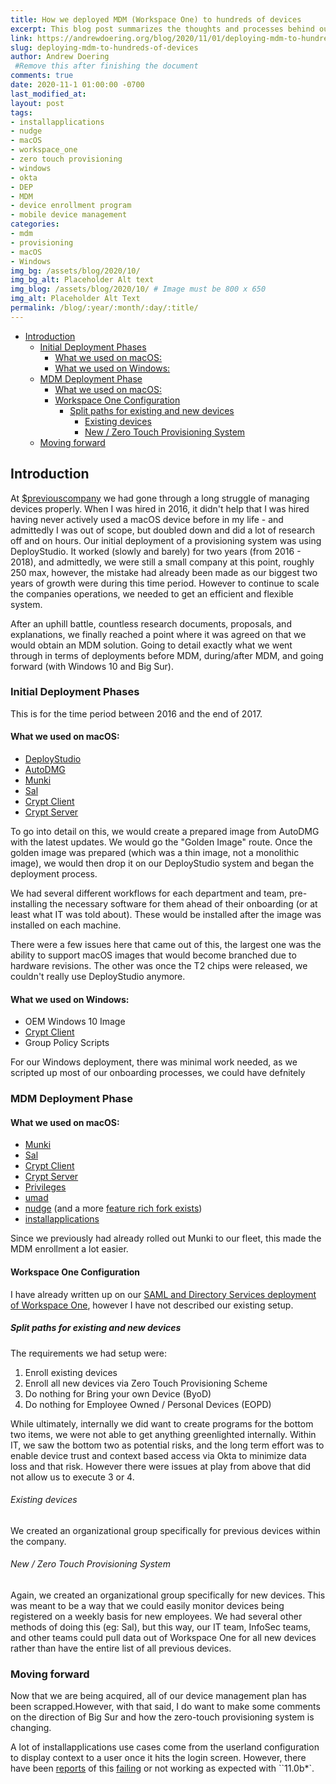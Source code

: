 ```yaml
---
title: How we deployed MDM (Workspace One) to hundreds of devices
excerpt: This blog post summarizes the thoughts and processes behind our deployment of 
link: https://andrewdoering.org/blog/2020/11/01/deploying-mdm-to-hundreds-of-devices
slug: deploying-mdm-to-hundreds-of-devices
author: Andrew Doering
 #Remove this after finishing the document
comments: true
date: 2020-11-1 01:00:00 -0700
last_modified_at: 
layout: post
tags:
- installapplications
- nudge
- macOS
- workspace_one
- zero touch provisioning
- windows
- okta
- DEP
- MDM
- device enrollment program
- mobile device management
categories:
- mdm
- provisioning
- macOS
- Windows
img_bg: /assets/blog/2020/10/
img_bg_alt: Placeholder Alt text
img_blog: /assets/blog/2020/10/ # Image must be 800 x 650
img_alt: Placeholder Alt Text
permalink: /blog/:year/:month/:day/:title/
---
```


- [Introduction](#introduction)
  - [Initial Deployment Phases](#initial-deployment-phases)
    - [What we used on macOS:](#what-we-used-on-macos)
    - [What we used on Windows:](#what-we-used-on-windows)
  - [MDM Deployment Phase](#mdm-deployment-phase)
    - [What we used on macOS:](#what-we-used-on-macos-1)
    - [Workspace One Configuration](#workspace-one-configuration)
      - [Split paths for existing and new devices](#split-paths-for-existing-and-new-devices)
        - [Existing devices](#existing-devices)
        - [New / Zero Touch Provisioning System](#new--zero-touch-provisioning-system)
  - [Moving forward](#moving-forward)

## Introduction

At [$previouscompany](https://andrewdoering.org/#resume) we had gone through a long struggle of managing devices properly. When I was hired in 2016, it didn't help that I was hired having never actively used a macOS device before in my life - and admittedly I was out of scope, but doubled down and did a lot of research off and on hours. Our initial deployment of a provisioning system was using DeployStudio. It worked (slowly and barely) for two years (from 2016 - 2018), and admittedly, we were still a small company at this point, roughly 250 max, however, the mistake had already been made as our biggest two years of growth were during this time period. However to continue to scale the companies operations, we needed to get an efficient and flexible system.

After an uphill battle, countless research documents, proposals, and explanations, we finally reached a point where it was agreed on that we would obtain an MDM solution. Going to detail exactly what we went through in terms of deployments before MDM, during/after MDM, and going forward (with Windows 10 and Big Sur).


### Initial Deployment Phases 

This is for the time period between 2016 and the end of 2017.

#### What we used on macOS:

* [DeployStudio](https://www.deploystudio.com/)
* [AutoDMG](https://github.com/MagerValp/AutoDMG)
* [Munki](https://www.munki.org/)
* [Sal](https://github.com/salopensource)
* [Crypt Client](https://github.com/grahamgilbert/crypt)
* [Crypt Server](https://github.com/grahamgilbert/Crypt-Server)


To go into detail on this, we would create a prepared image from AutoDMG with the latest updates. We would go the "Golden Image" route. Once the golden image was prepared (which was a thin image, not a monolithic image), we would then drop it on our DeployStudio system and began the deployment process.

We had several different workflows for each department and team, pre-installing the necessary software for them ahead of their onboarding (or at least what IT was told about). These would be installed after the image was installed on each machine. 

There were a few issues here that came out of this, the largest one was the ability to support macOS images that would become branched due to hardware revisions. The other was once the T2 chips were released, we couldn't really use DeployStudio anymore.

#### What we used on Windows:

* OEM Windows 10 Image
* [Crypt Client](https://github.com/johnnyramos/bitlocker2crypt)
* Group Policy Scripts

For our Windows deployment, there was minimal work needed, as we scripted up most of our onboarding processes, we could have defnitely 

### MDM Deployment Phase

#### What we used on macOS:

* [Munki](https://www.munki.org/)
* [Sal](https://github.com/salopensource)
* [Crypt Client](https://github.com/grahamgilbert/crypt)
* [Crypt Server](https://github.com/grahamgilbert/Crypt-Server)
* [Privileges](https://github.com/SAP/macOS-enterprise-privileges)
* [umad](https://github.com/macadmins/umad)
* [nudge](https://github.com/macadmins/nudge) (and a more [feature rich fork exists](https://github.com/LcTrKiD/nudge))
* [installapplications](https://github.com/macadmins/installapplications) 

Since we previously had already rolled out Munki to our fleet, this made the MDM enrollment a lot easier.


#### Workspace One Configuration

I have already written up on our [SAML and Directory Services deployment of Workspace One](https://andrewdoering.org/blog/2019/12/23/workspace-one-okta-users-and-groups-working-with-dep-enrollment/), however I have not described our existing setup. 

##### Split paths for existing and new devices

The requirements we had setup were:

1. Enroll existing devices
2. Enroll all new devices via Zero Touch Provisioning Scheme
3. Do nothing for Bring your own Device (ByoD)
4. Do nothing for Employee Owned / Personal Devices (EOPD)

While ultimately, internally we did want to create programs for the bottom two items, we were not able to get anything greenlighted internally. Within IT, we saw the bottom two as potential risks, and the long term effort was to enable device trust and context based access via Okta to minimize data loss and that risk. However there were issues at play from above that did not allow us to execute 3 or 4.

###### Existing devices

We created an organizational group specifically for previous devices within the company. 


###### New / Zero Touch Provisioning System

Again, we created an organizational group specifically for new devices. This was meant to be a way that we could easily monitor devices being registered on a weekly basis for new employees. We had several other methods of doing this (eg: Sal), but this way, our IT team, InfoSec teams, and other teams could pull data out of Workspace One for all new devices rather than have the entire list of all previous devices.


### Moving forward

Now that we are being acquired, all of our device management plan has been scrapped.However, with that said, I do want to make some comments on the direction of Big Sur and how the zero-touch provisioning system is changing.

A lot of installapplications use cases come from the userland configuration to display context to a user once it hits the login screen. However, there have been [reports](https://macadmins.slack.com/archives/C54N3AT2B/p1601644844008600) of this [failing](https://macadmins.slack.com/archives/C54N3AT2B/p1601408174001500) or not working as expected with ``11.0b*`.